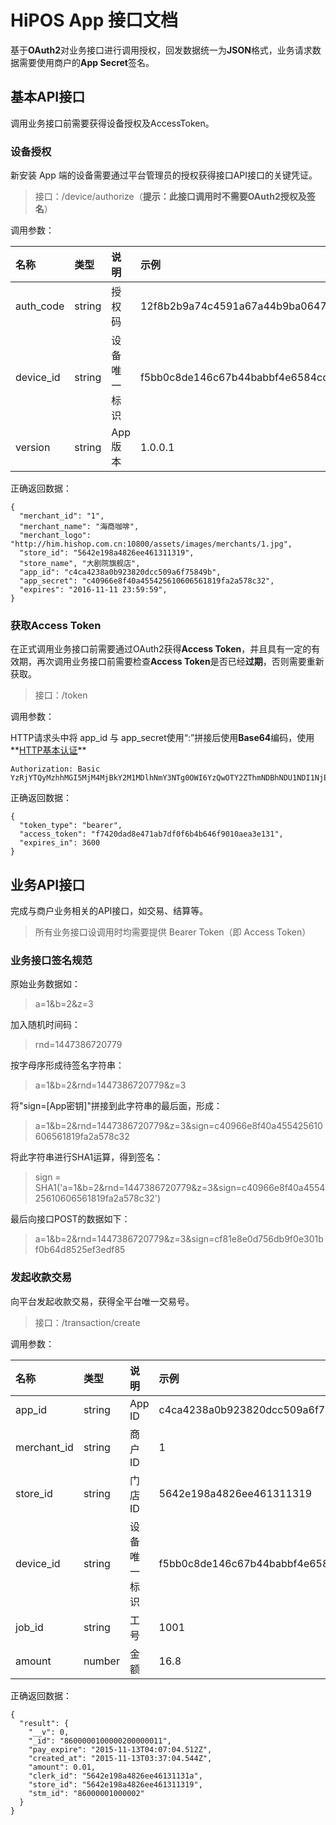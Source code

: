# HiPOS App 接口文档

基于**OAuth2**对业务接口进行调用授权，回发数据统一为**JSON**格式，业务请求数据需要使用商户的**App Secret**签名。

## 基本API接口
调用业务接口前需要获得设备授权及AccessToken。

### 设备授权
新安装 App 端的设备需要通过平台管理员的授权获得接口API接口的关键凭证。
> 接口：/device/authorize（**提示：此接口调用时不需要OAuth2授权及签名**）

调用参数：

| 名称        | 类型        | 说明         | 示例                                |
| :---------- | :---------- | :----------- | :---------------------------------- |
| auth_code   | string      | 授权码       |  12f8b2b9a74c4591a67a44b9ba0647e9   |
| device_id   | string      | 设备唯一标识 |  f5bb0c8de146c67b44babbf4e6584cc0   |
| version     | string      | App版本      |  1.0.0.1                            |

正确返回数据：
```
{
  "merchant_id": "1",
  "merchant_name": "海商咖啡",
  "merchant_logo": "http://him.hishop.com.cn:10800/assets/images/merchants/1.jpg",
  "store_id": "5642e198a4826ee461311319",
  "store_name", "大剧院旗舰店",
  "app_id": "c4ca4238a0b923820dcc509a6f75849b",
  "app_secret": "c40966e8f40a455425610606561819fa2a578c32",
  "expires": "2016-11-11 23:59:59",
}
```

### 获取Access Token
在正式调用业务接口前需要通过OAuth2获得**Access Token**，并且具有一定的有效期，再次调用业务接口前需要检查**Access Token**是否已经**过期**，否则需要重新获取。
> 接口：/token

调用参数：

HTTP请求头中将 app_id 与 app_secret使用“:”拼接后使用**Base64**编码，使用**[HTTP基本认证](https://zh.wikipedia.org/wiki/HTTP%E5%9F%BA%E6%9C%AC%E8%AE%A4%E8%AF%81)**

```
Authorization: Basic YzRjYTQyMzhhMGI5MjM4MjBkY2M1MDlhNmY3NTg0OWI6YzQwOTY2ZThmNDBhNDU1NDI1NjEwNjA2NTYxODE5ZmEyYTU3OGMzMg==
```

正确返回数据：
```
{
  "token_type": "bearer",
  "access_token": "f7420dad8e471ab7df0f6b4b646f9010aea3e131",
  "expires_in": 3600
}
```

## 业务API接口
完成与商户业务相关的API接口，如交易、结算等。
>所有业务接口设调用时均需要提供 Bearer Token（即 Access Token）

### 业务接口签名规范
原始业务数据如：
>a=1&b=2&z=3

加入随机时间码：
>rnd=1447386720779

按字母序形成待签名字符串：
>a=1&b=2&rnd=1447386720779&z=3

将"sign=[App密钥]"拼接到此字符串的最后面，形成：
>a=1&b=2&rnd=1447386720779&z=3&sign=c40966e8f40a455425610606561819fa2a578c32

将此字符串进行SHA1运算，得到签名：
>sign = SHA1('a=1&b=2&rnd=1447386720779&z=3&sign=c40966e8f40a455425610606561819fa2a578c32')

最后向接口POST的数据如下：
>a=1&b=2&rnd=1447386720779&z=3&sign=cf81e8e0d756db9f0e301bf0b64d8525ef3edf85

### 发起收款交易
向平台发起收款交易，获得全平台唯一交易号。
> 接口：/transaction/create

调用参数：

| 名称        | 类型        | 说明          | 示例                              |
| :---------- | :---------- | :------------ | :-------------------------------- |
| app_id      | string      | App ID        | c4ca4238a0b923820dcc509a6f75849b  |
| merchant_id | string      | 商户ID        | 1                                 |
| store_id    | string      | 门店ID        | 5642e198a4826ee461311319          |
| device_id   | string      | 设备唯一标识  | f5bb0c8de146c67b44babbf4e6584cc0  |
| job_id      | string      | 工号          | 1001                              |
| amount      | number      | 金额          | 16.8                              |

正确返回数据：
```
{
  "result": {
    "__v": 0,
    "_id": "8600000100000200000011",
    "pay_expire": "2015-11-13T04:07:04.512Z",
    "created_at": "2015-11-13T03:37:04.544Z",
    "amount": 0.01,
    "clerk_id": "5642e198a4826ee46131131a",
    "store_id": "5642e198a4826ee461311319",
    "stm_id": "86000001000002"
  }
}
```

